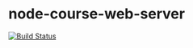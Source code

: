 # node-course-web-server
[![Build Status](https://dev.azure.com/varunpipeline/varunexploration/_apis/build/status/VarunSharma87.node-course-web-server?branchName=master)](https://dev.azure.com/varunpipeline/varunexploration/_build/latest?definitionId=1&branchName=master)
